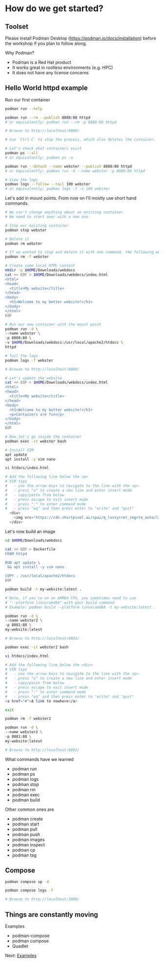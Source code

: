 # How do we get started?

## Toolset

Please install Podman Desktop (https://podman.io/docs/installation) before the workshop if you plan to follow along.

Why Podman?
- Podman is a Red Hat product
- It works great in rootless environments (e.g. HPC)
- It does not have any license concerns

## Hello World httpd example

Run our first container

```sh
podman run --help

podman run --rm --publish 8080:80 httpd
# or equivalently: podman run --rm -p 8080:80 httpd

# Browse to http://localhost:8080/

# Use `Ctrl-C` to stop the process, which also deletes the container.

# Let's check what containers exist
podman ps --all
# or equivalently: podman ps -a

podman run --detach --name webster --publish 8080:80 httpd
# or equivalently: podman run -d --name webster -p 8080:80 httpd

# View the logs
podman logs --follow --tail 100 webster
# or equivalently: podman logs -f -n 100 webster
```

Let's add in mount points. From now on I'll mostly use short hand commands.

```sh
# We can't change anything about an existing container
# We need to start over with a new one

# Stop our existing container
podman stop webster

# Delete it
podman rm webster

# If we wanted to stop and delete it with one command, the following works
podman rm -f webster

# Create some local HTML content
mkdir -p $HOME/Downloads/webdocs
cat << EOF > $HOME/Downloads/webdocs/index.html
<html>
<head>
  <title>My website</title>
</head>
<body>
  <h1>Welcome to my better website!</h1>
</body>
</html>
EOF

# Run our new container with the mount point
podman run -d \
--name webster \
-p 8080:80 \
-v $HOME/Downloads/webdocs:/usr/local/apache2/htdocs \
httpd

# Tail the logs
podman logs -f webster

# Browse to http://localhost:8080/

# Let's update the website
cat << EOF > $HOME/Downloads/webdocs/index.html
<html>
<head>
  <title>My website</title>
</head>
<body>
  <h1>Welcome to my better website!</h1>
  <p>Containers are fun</p>
</body>
</html>
EOF

# Now let's go inside the container
podman exec -it webster bash

# Install VIM
apt update
apt install -y vim nano

vi htdocs/index.html

# Add the following line below the <p>
# VIM tips
#   - use the arrow keys to navigate to the line with the <p>
#   - press "o" to create a new line and enter insert mode
#   - copy/paste from below
#   - press escape to exit insert mode
#   - press ":" to enter command mode
#   - press "wq" and then press enter to "write" and "quit"
  <div>
    <img src="https://cdn.shortpixel.ai/spai/q_lossy+ret_img+to_auto/linuxiac.com/wp-content/uploads/2024/10/podman-timed-releases-1024x576.jpg" />
  </div>
```

Let's now build an image

```sh
cd $HOME/Downloads/webdocs

cat << EOF > Dockerfile
FROM httpd

RUN apt update \
 && apt install -y vim nano

COPY . /usr/local/apache2/htdocs
EOF

podman build -t my-website:latest .

# Note, if you're on an ARM64 CPU, you sometimes need to use
# "--platform linux/amd64" with your build command
# Example: podman build --platform linux/amd64 -t my-website:latest .

podman run -d \
--name webster2 \
-p 8081:80 \
my-website:latest

# Browse to http://localhost:8081/

podman exec -it webster2 bash

vi htdocs/index.html

# Add the following line below the <div>
# VIM tips
#   - use the arrow keys to navigate to the line with the <p>
#   - press "o" to create a new line and enter insert mode
#   - copy/paste from below
#   - press escape to exit insert mode
#   - press ":" to enter command mode
#   - press "wq" and then press enter to "write" and "quit"
<a href="#">A link to nowhere</a>

exit

podman rm -f webster2

podman run -d \
--name webster2 \
-p 8081:80 \
my-website:latest

# Browse to http://localhost:8081/
```

What commands have we learned

- podman run
- podman ps
- podman logs
- podman stop
- podman rm
- podman exec
- podman build

Other common ones are

- podman create
- podman start
- podman pull
- podman push
- podman images
- podman inspect
- podman cp
- podman tag

## Compose

```sh
podman compose up -d

podman compose logs -f

# Browse to http://localhost:3000/
```

## Things are constantly moving

Examples
- podman-compose
- podman compose
- Quadlet

Next: [Examples](4-examples.md)
